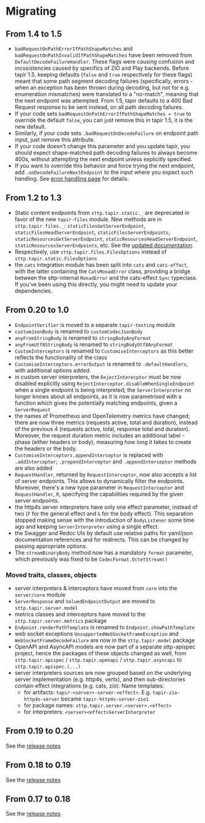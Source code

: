 # Migrating

## From 1.4 to 1.5

- `badRequestOnPathErrorIfPathShapeMatches` and `badRequestOnPathInvalidIfPathShapeMatches` have been removed from `DefaultDecodeFailureHandler`. These flags were causing confusion and incosistencies caused by specifics of ZIO and Play backends. Before tapir 1.5, keeping defaults (`false` and `true` respectively for these flags) meant that some path segment decoding failures (specifically, errors - when an exception has been thrown during decoding, but not for e.g. enumeration mismatches) were translated to a "no-match", meaning that the next endpoint was attempted. From 1.5, tapir defaults to a 400 Bad Request response to be sent instead, on all path decoding failures.
- If your code sets `badRequestOnPathErrorIfPathShapeMatches = true` to override the default `false`, you can just remove this in tapir 1.5, it is the new default.
- Similarly, if your code sets `.badRequestOnDecodeFailure` on endpoint path input, just remove this attribute.
- If your code doesn't change this parameter and you update tapir, you should expect shape-matched path decoding failures to always become 400s, without attempting the next endpoint unless explicitly specified.
- If you want to override this behavior and force trying the next endpoint, add `.onDecodeFailureNextEndpoint` to the input where you expect such handling. See [error handling page](server/errors.md) for details.

## From 1.2 to 1.3

- Static content endpoints from `sttp.tapir.static._` are deprecated in favor of the new `tapir-files` module. New methods are in `sttp.tapir.files._`: `staticFilesGetServerEndpoint`, `staticFilesHeadServerEndpoint`, `staticFilesServerEndpoints`, `staticResourcesGetServerEndpoint`, `staticResourcesHeadServerEndpoint`, `staticResourcesServerEndpoints`, etc. See the [updated documentation](endpoint/static.md).
- Respectively, use `sttp.tapir.files.FilesOptions` instead of `sttp.tapir.static.FilesOptions`
- the `cats` integration module has been split into `cats` and `cats-effect`, with the latter containing the `CatsMonadError` class, providing a bridge between the sttp-internal `MonadError` and the cats-effect `Sync` typeclass. If you've been using this directly, you might need to update your dependencies.

## From 0.20 to 1.0

- `EndpointVerifier` is moved to a separate `tapir-testing` module
- `customJsonBody` is renamed to `customCodecJsonBody`
- `anyFromStringBody` is renamed to `stringBodyAnyFormat`
- `anyFromUtf8StringBody` is renamed to `stringBodyUtf8AnyFormat`
- `CustomInterceptors` is renamed to `CustomiseInterceptors` as this better reflects the functionality of the class
- `CustomiseInterceptors.errorOutput` is renamed to `.defaultHandlers`, with additional options added.
- in custom server interpreters, the `RejectInterecptor` must be now disabled explicitly using `RejectInterceptor.disableWhenSingleEndpoint` when a single endpoint is being interpreted; the `ServerInterpreter` no longer knows about all endpoints, as it is now parametrised with a function which gives the potentially matching endpoints, given a `ServerRequest`
- the names of Prometheus and OpenTelemetry metrics have changed; there are now three metrics (requests active, total and duration), instead of the previous 4 (requests active, total, response total and duration). Moreover, the request duration metric includes an additional label - phase (either headers or body), measuring how long it takes to create the headers or the body.
- `CustomiseInterceptors.appendInterceptor` is replaced with `.addInterceptor`; `.prependInterceptor` and `.appendInterceptor` methods are also added
- `RequestHandler`, returned by `RequestInterceptor`, now also accepts a list of server endpoints. This allows to dynamically filter the endpoints. Moreover, there's a new type parameter in `RequestInterceptor` and `RequestHandler`, `R`, specifying the capabilities required by the given server endpoints.
- the http4s server interpreters have only one effect parameter, instead of two (`F` for the general effect and `G` for the body effect). This separation stopped making sense with the introduction of `BodyListener` some time ago and keeping `ServerInterpreter` using a single effect.
- the Swagger and Redoc UIs by default use relative paths for yaml/json documentation references and for redirects. This can be changed by passing appropriate options.
- The `streamBinaryBody` method now has a mandatory `format` parameter, which previously was fixed to be `CodecFormat.OctetStream()`

### Moved traits, classes, objects

- server interpreters & interceptors have moved from `core` into the `server/core` module
- `ServerResponse` and `ValuedEndpointOutput` are moved to `sttp.tapir.server.model`
- metrics classes and interceptors have moved to the `sttp.tapir.server.metrics` package
- `Endpoint.renderPathTemplate` is renamed to `Endpoint.showPathTemplate`
- web socket exceptions `UnsupportedWebSocketFrameException` and `WebSocketFrameDecodeFailure` are now in the `sttp.tapir.model` package
- OpenAPI and AsyncAPI models are now part of a separate sttp-apispec project, hence the packages of these objects changed as well, from `sttp.tapir.apispec` / `sttp.tapir.openapi` / `sttp.tapir.asyncapi` to `sttp.tapir.apispec.(...)`
- server interpreters sources are now grouped based on the underlying server implementation (e.g. http4s, vertx), and then sub-directories contain effect integrations (e.g. cats, zio). Name templates:
  - for artifacts: `tapir-<server>-server-<effect>`. E.g. `tapir-zio-http4s-server` became `tapir-http4s-server-zio1`
  - for package names: `sttp.tapir.server.<server>.<effect>`
  - for interpreters: `<server><effect>ServerInterpreter`

## From 0.19 to 0.20

See the [release notes](https://github.com/softwaremill/tapir/releases/tag/v0.20.0)

## From 0.18 to 0.19

See the [release notes](https://github.com/softwaremill/tapir/releases/tag/v0.19.0)

## From 0.17 to 0.18

See the [release notes](https://github.com/softwaremill/tapir/releases/tag/v0.18.0)

